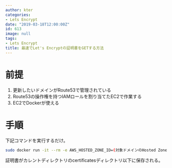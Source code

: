 ```yaml
---
author: kter
categories:
- Lets Encrypt
date: "2019-03-18T12:00:00Z"
id: 613
image: null
tags:
- Lets Encrypt
title: 最速でLet's Encryptの証明書をGETする方法
---
```

# 前提

1. 更新したいドメインがRoute53で管理されている
2. Route53の操作権を持つIAMロールを割り当てたEC2で作業する
3. EC2でDockerが使える

# 手順

下記コマンドを実行するだけ。

```bash
sudo docker run -it --rm -e AWS_HOSTED_ZONE_ID=(対象ドメインのHosted Zone ID)  -v $PWD:/app xenolf/lego --path=/app --email="(メールアドレス)" --domains="(対象のドメイン)" --dns route53 run
```

証明書がカレントディレクトリのcertificatesディレクトリ以下に保存される。

